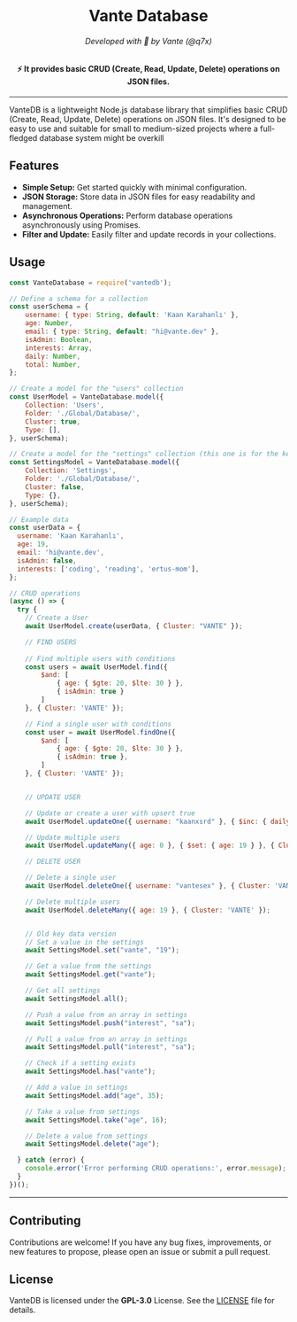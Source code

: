 <br/>
<h1 align="center">Vante Database</h1>
<h6 align="center">Developed with 💙 by Vante (@q7x)</h6>
<h4 align="center">⚡ It provides basic CRUD (Create, Read, Update, Delete) operations on JSON files.</h6>

---

VanteDB is a lightweight Node.js database library that simplifies basic CRUD (Create, Read, Update, Delete) operations on JSON files. It's designed to be easy to use and suitable for small to medium-sized projects where a full-fledged database system might be overkill

## Features

* **Simple Setup:** Get started quickly with minimal configuration.
* **JSON Storage:** Store data in JSON files for easy readability and management.
* **Asynchronous Operations:** Perform database operations asynchronously using Promises.
* **Filter and Update:** Easily filter and update records in your collections.

## Usage

```js
const VanteDatabase = require('vantedb');

// Define a schema for a collection
const userSchema = {
    username: { type: String, default: 'Kaan Karahanlı' },
    age: Number,
    email: { type: String, default: "hi@vante.dev" },
    isAdmin: Boolean,
    interests: Array,
    daily: Number,
    total: Number,
};

// Create a model for the "users" collection
const UserModel = VanteDatabase.model({
    Collection: 'Users',
    Folder: './Global/Database/',
    Cluster: true,
    Type: [],
}, userSchema);

// Create a model for the "settings" collection (this one is for the key chain dbs)
const SettingsModel = VanteDatabase.model({
    Collection: 'Settings',
    Folder: './Global/Database/',
    Cluster: false,
    Type: {},
}, userSchema);

// Example data
const userData = {
  username: 'Kaan Karahanlı',
  age: 19,
  email: 'hi@vante.dev',
  isAdmin: false,
  interests: ['coding', 'reading', 'ertus-mom'],
};

// CRUD operations
(async () => {
  try {
    // Create a User
    await UserModel.create(userData, { Cluster: "VANTE" });

    // FIND USERS
    
    // Find multiple users with conditions
    const users = await UserModel.find({
        $and: [
            { age: { $gte: 20, $lte: 30 } },
            { isAdmin: true }
        ]
    }, { Cluster: 'VANTE' });

    // Find a single user with conditions
    const user = await UserModel.findOne({
        $and: [
            { age: { $gte: 20, $lte: 30 } },
            { isAdmin: true },
        ]
    }, { Cluster: 'VANTE' });


    // UPDATE USER

    // Update or create a user with upsert true
    await UserModel.updateOne({ username: "kaanxsrd" }, { $inc: { daily: 1, total: 2 }}, { Cluster: 'VANTE', upsert: true });

    // Update multiple users
    await UserModel.updateMany({ age: 0 }, { $set: { age: 19 } }, { Cluster: 'VANTE' });

    // DELETE USER

    // Delete a single user
    await UserModel.deleteOne({ username: "vantesex" }, { Cluster: 'VANTE' });

    // Delete multiple users
    await UserModel.deleteMany({ age: 19 }, { Cluster: 'VANTE' });


    // Old key data version 
    // Set a value in the settings
    await SettingsModel.set("vante", "19");

    // Get a value from the settings
    await SettingsModel.get("vante");

    // Get all settings
    await SettingsModel.all();

    // Push a value from an array in settings
    await SettingsModel.push("interest", "sa");

    // Pull a value from an array in settings
    await SettingsModel.pull("interest", "sa");

    // Check if a setting exists
    await SettingsModel.has("vante");

    // Add a value in settings
    await SettingsModel.add("age", 35);

    // Take a value from settings
    await SettingsModel.take("age", 16);

    // Delete a value from settings
    await SettingsModel.delete("age");

  } catch (error) {
    console.error('Error performing CRUD operations:', error.message);
  }
})();
```
---

## Contributing

Contributions are welcome! If you have any bug fixes, improvements, or new features to propose, please open an issue or submit a pull request.

## License

VanteDB is licensed under the **GPL-3.0** License. See the [LICENSE](https://github.com/vante-dev/vantedb/blob/main/LICENSE) file for details.
